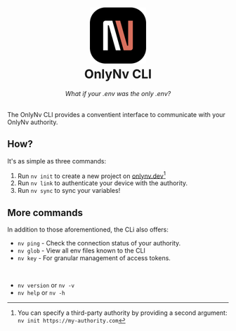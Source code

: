 <div align="center">
    <h1>
    <img src="../../assets/logo/svg/logo-dark-squircle.svg" alt="OnlyNv Logo" width="128">
    <br>
    OnlyNv CLI
    </h1>
    <em>What if your .env was the only .env?</em>
</div>

<br>

The OnlyNv CLI provides a conventient interface to communicate with your OnlyNv authority.

## How?

It's as simple as three commands:

1. Run `nv init` to create a new project on [onlynv.dev](https://onlynv.dev)[^1]
2. Run `nv link` to authenticate your device with the authority.
3. Run `nv sync` to sync your variables!

[^1]: You can specify a third-party authority by providing a second argument: `nv init https://my-authority.com`

## More commands

In addition to those aforementioned, the CLi also offers:

-   `nv ping` - Check the connection status of your authority.
-   `nv glob` - View all env files known to the CLI
-   `nv key` - For granular management of access tokens.

<br />

-   `nv version` or `nv -v`
-   `nv help` or `nv -h`
